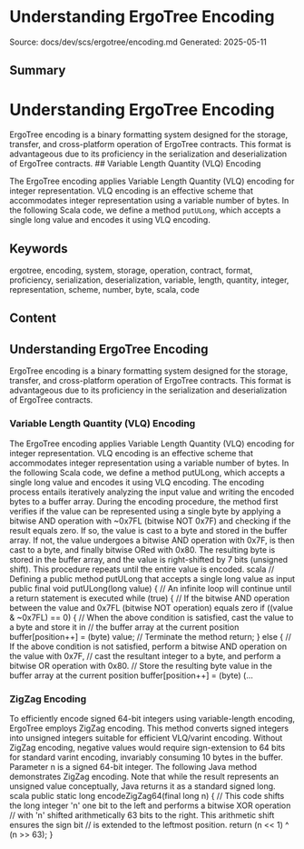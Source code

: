 # Understanding ErgoTree Encoding
Source: docs/dev/scs/ergotree/encoding.md
Generated: 2025-05-11

## Summary
# Understanding ErgoTree Encoding

ErgoTree encoding is a binary formatting system designed for the storage, transfer, and cross-platform operation of ErgoTree contracts. This format is advantageous due to its proficiency in the serialization and deserialization of ErgoTree contracts. ## Variable Length Quantity (VLQ) Encoding

The ErgoTree encoding applies Variable Length Quantity (VLQ) encoding for integer representation. VLQ encoding is an effective scheme that accommodates integer representation using a variable number of bytes. In the following Scala code, we define a method `putULong`, which accepts a single long value and encodes it using VLQ encoding.

## Keywords
ergotree, encoding, system, storage, operation, contract, format, proficiency, serialization, deserialization, variable, length, quantity, integer, representation, scheme, number, byte, scala, code

## Content
## Understanding ErgoTree Encoding
ErgoTree encoding is a binary formatting system designed for the storage, transfer, and cross-platform operation of ErgoTree contracts. This format is advantageous due to its proficiency in the serialization and deserialization of ErgoTree contracts.

### Variable Length Quantity (VLQ) Encoding
The ErgoTree encoding applies Variable Length Quantity (VLQ) encoding for integer representation. VLQ encoding is an effective scheme that accommodates integer representation using a variable number of bytes.
In the following Scala code, we define a method putULong, which accepts a single long value and encodes it using VLQ encoding. The encoding process entails iteratively analyzing the input value and writing the encoded bytes to a buffer array.
During the encoding procedure, the method first verifies if the value can be represented using a single byte by applying a bitwise AND operation with ~0x7FL (bitwise NOT 0x7F) and checking if the result equals zero. If so, the value is cast to a byte and stored in the buffer array. If not, the value undergoes a bitwise AND operation with 0x7F, is then cast to a byte, and finally bitwise ORed with 0x80. The resulting byte is stored in the buffer array, and the value is right-shifted by 7 bits (unsigned shift). This procedure repeats until the entire value is encoded.
scala
// Defining a public method putULong that accepts a single long value as input
public final void putULong(long value) {
    // An infinite loop will continue until a return statement is executed
    while (true) {
        // If the bitwise AND operation between the value and 0x7FL (bitwise NOT operation) equals zero
        if ((value & ~0x7FL) == 0) {
            // When the above condition is satisfied, cast the value to a byte and store it in 
            // the buffer array at the current position
            buffer[position++] = (byte) value;
            // Terminate the method
            return;
        } else {
            // If the above condition is not satisfied, perform a bitwise AND operation on the value with 0x7F,
            // cast the resultant integer to a byte, and perform a bitwise OR operation with 0x80.
            // Store the resulting byte value in the buffer array at the current position
            buffer[position++] = (byte) (...

### ZigZag Encoding
To efficiently encode signed 64-bit integers using variable-length encoding, ErgoTree employs ZigZag encoding. This method converts signed integers into unsigned integers suitable for efficient VLQ/varint encoding. Without ZigZag encoding, negative values would require sign-extension to 64 bits for standard varint encoding, invariably consuming 10 bytes in the buffer.
Parameter n is a signed 64-bit integer. The following Java method demonstrates ZigZag encoding. Note that while the result represents an unsigned value conceptually, Java returns it as a standard signed long.
scala
public static long encodeZigZag64(final long n) {
    // This code shifts the long integer 'n' one bit to the left and performs a bitwise XOR operation 
    // with 'n' shifted arithmetically 63 bits to the right. This arithmetic shift ensures the sign bit 
    // is extended to the leftmost position.
    return (n << 1) ^ (n >> 63);
}
